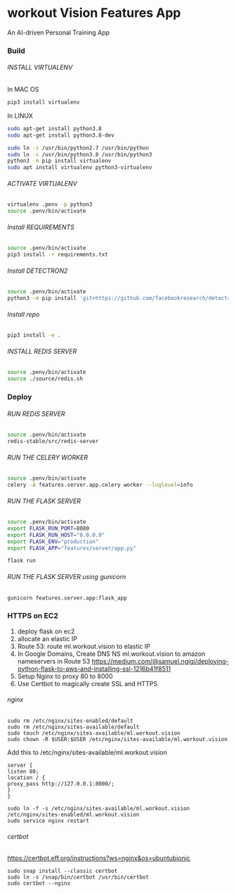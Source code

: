 # workout Vision Features App
An AI-driven Personal Training App


### Build
###### INSTALL VIRTUALENV
In MAC OS
```bash
pip3 install virtualenv
```

In LINUX
```bash
sudo apt-get install python3.8
sudo apt-get install python3.8-dev

sudo ln -s /usr/bin/python2.7 /usr/bin/python
sudo ln -s /usr/bin/python3.8 /usr/bin/python3
python3 -m pip install virtualenv
sudo apt install virtualenv python3-virtualenv
```

###### ACTIVATE VIRTUALENV
```bash
virtualenv .penv -p python3
source .penv/bin/activate
```

###### Install REQUIREMENTS
```bash
source .penv/bin/activate
pip3 install -r requirements.txt
```

###### Install DETECTRON2
```bash
source .penv/bin/activate
python3 -m pip install 'git+https://github.com/facebookresearch/detectron2.git'
```

###### Install repo
```bash
pip3 install -e .
```

###### INSTALL REDIS SERVER
```bash
source .penv/bin/activate
source ./source/redis.sh
```

### Deploy

###### RUN REDIS SERVER
```bash
source .penv/bin/activate
redis-stable/src/redis-server
```

###### RUN THE CELERY WORKER
```bash
source .penv/bin/activate
celery -A features.server.app.celery worker --loglevel=info
```

###### RUN THE FLASK SERVER
```bash
source .penv/bin/activate
export FLASK_RUN_PORT=8080
export FLASK_RUN_HOST="0.0.0.0"
export FLASK_ENV="production"
export FLASK_APP="features/server/app.py"

flask run
```

###### RUN THE FLASK SERVER using gunicorn
```bash
gunicorn features.server.app:flask_app
```

### HTTPS on EC2
1. deploy flask on ec2
2. allocate an elastic IP
3. Route 53: route ml.workout.vision to elastic IP 
4. In Google Domains, Create DNS NS ml.workout.vision to amazon nameservers in Route 53 
https://medium.com/@samuel.ngigi/deploying-python-flask-to-aws-and-installing-ssl-1216b41f8511
5. Setup Nginx to proxy 80 to 8000
6. Use Certbot to magically create SSL and HTTPS
###### nginx
```
sudo rm /etc/nginx/sites-enabled/default 
sudo rm /etc/nginx/sites-available/default
sudo touch /etc/nginx/sites-available/ml.workout.vision
sudo chown -R $USER:$USER /etc/nginx/sites-available/ml.workout.vision
```

Add this to /etc/nginx/sites-available/ml.workout.vision
```
server {
listen 80;
location / {
proxy_pass http://127.0.0.1:8000/;
}
}
```

```
sudo ln -f -s /etc/nginx/sites-available/ml.workout.vision /etc/nginx/sites-enabled/ml.workout.vision
sudo service nginx restart
```

###### certbot
https://certbot.eff.org/instructions?ws=nginx&os=ubuntubionic
```
sudo snap install --classic certbot
sudo ln -s /snap/bin/certbot /usr/bin/certbot
sudo certbot --nginx
```